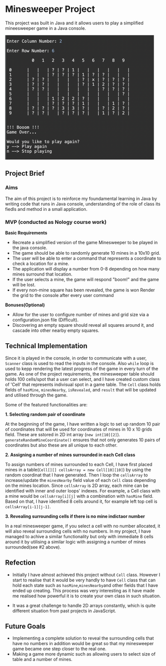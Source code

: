 # Minesweeper Project

This project was built in Java and it allows users to play a simplified mineesweeper game in a Java console.

<img src="https://github.com/tomokawaguchi/minesweeper/blob/develop/src/minesweeperGame/minesweeper-snapshot.png" width="auto" height="400" />


## Project Brief

### Aims

The aim of this project is to reinforce my foundamental learning in Java by writing code that runs in Java console, understanding of the role of class its fiedls and method in a small application. 

### MVP (conducted as Nology course work)

**Basic Requirements**

- Recreate a simplified version of the game Minesweeper to be played in the java console. 
- The game should be able to randomly generate 10 mines in a 10x10 grid.
- The user will be able to enter a command that represents a coordinate to check a location for a mine. 
- The application will display a number from 0-8 depending on how many mines surround that location. 
- If the user selects a mine, the game will respond "boom!" and the game will be lost. 
- If every non-mine square has been revealed, the game is won Render the grid to the console after every user command


**Bonuses(Optional)**

- Allow for the user to configure number of mines and grid size via a configuration.json file (Difficult).
- Discovering an empty square should reveal all squares around it, and cascade into other nearby empty squares.


## Technical Implementation

Since it is played in the console, in order to communicate with a user, `Scanner` class is used to read the inputs in the console. Also `while` loop is used to kepp rendering the latest progress of the game in every turn of the game. As one of the project requirements, the minesweeper table should holds 100 cells/spot that a user can select, and I have created custom class of 'Cell' that represents indivisual spot in a game table. The `Cell` class holds fields of `hasMine`, `minesNearby`, `isRevealed`, and `result` that will be updated and utilised through the game. 

Some of the featured functionalities are:

**1. Selecting random pair of coordinate**

At the beginning of the game, I have written a logic to set up random 10 pair of coordinates that will be used for coordinates of mines in 10 x 10 grids field. These are sstored in 2D int array (`new int[10][2]`). `generateRandomMineCoordinate()` ensures that not only generates 10 pairs of coordinates but also these are all unique to each other. 

**2. Assigning a number of mines surrounded in each Cell class**

To assign numbers of mines surrounded to each Cell, I have first placed mines in a table(`Cell[][] cellsArray = new Cell[10][10]`) by using the random coordinat that I have generated. Then I loop the `cellsArray` to increase/update the `minesNearby` field value of each `Cell` class depending on the mines location. Since `cellsArray` is 2D array, each mine can be identified with inner and outer loops' indexes. For example, a Cell class with a mine would be `cellsArray[i][j]` with a combination with `hasMine` field. Based on that, I have identified 8 cells around it, for example left top cell is `cellsArray[i-1][j-1]`. 

**3. Revealing surrounding cells if there is no mine indictaor number**

In a real minesweeper game, if you select a cell with no number allocated, it will also reveal surrounding cells with no numbers. In my project, I have managed to achive a similar functionality but only with immediate 8 cells around it by utilising a similar logic with assigning a number of mines surrounded(see #2 above).


## Refection

- Initially I have almost achieved this project without `Cell` class. However I start to realise that it would be very handly to have `Cell` class that can hold each state such as `hasMine`,`minesNearby`and other fields that I have ended up creating. This process was very interesting as it have made me realised how powerful it is to create your own class in such situation.

- It was a great challenge to handle 2D arrays constantly, which is quite different situation from past projects in JavaScript.  

## Future Goals

- Implementing a complete solution to reveal the surrounding cells that have no numbers in addition would be great so that my minesweeper game became one step closer to the real one.
- Making a game more dynamic such as allowing users to select size of table and a number of mines.

